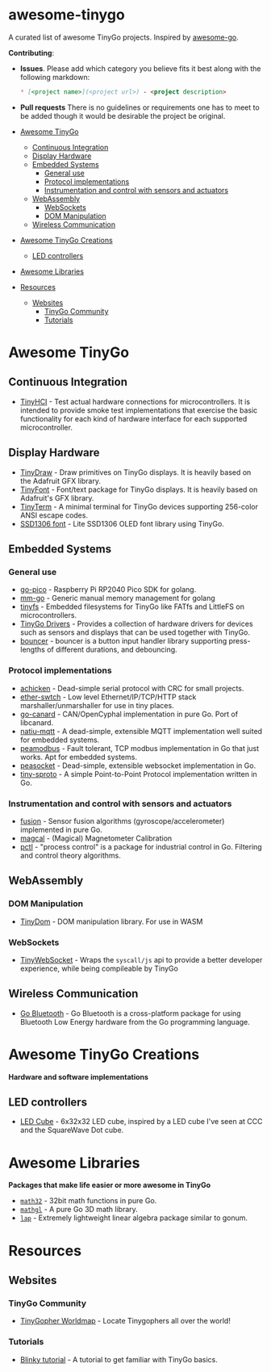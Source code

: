 # awesome-tinygo
A curated list of awesome TinyGo projects. Inspired by [awesome-go](https://github.com/avelino/awesome-go).

**Contributing**: 

* **Issues**. Please add which category you believe fits it best along with the following markdown:
    ```markdown
    * [<project name>](<project url>) - <project description>
    ```

* **Pull requests** There is no guidelines or requirements one has to meet to be added though it would be desirable the project be original.

* [Awesome TinyGo](#awesome-tinygo)
    - [Continuous Integration](#continuous-integration)
    - [Display Hardware](#display-hardware)
    - [Embedded Systems](#embedded-systems)
        - [General use](#general-use)
        - [Protocol implementations](#protocol-implementations)
        - [Instrumentation and control with sensors and actuators](#instrumentation-and-control-with-sensors-and-actuators)
    - [WebAssembly](#webassembly)
        - [WebSockets](#websockets)
        - [DOM Manipulation](#dom-manipulation)
    - [Wireless Communication](#wireless-communication)

* [Awesome TinyGo Creations](#awesome-projects)
   - [LED controllers](#led-controllers)

* [Awesome Libraries](#awesome-libraries)

* [Resources](#resources)
    - [Websites](#websites)
        - [TinyGo Community](#tinygo-community)    
        - [Tutorials](#tutorials)


# Awesome TinyGo

## Continuous Integration

* [TinyHCI](https://github.com/tinygo-org/tinyhci) - Test actual hardware connections for microcontrollers. It is intended to provide smoke test implementations that exercise the basic functionality for each kind of hardware interface for each supported microcontroller.
## Display Hardware
* [TinyDraw](https://github.com/tinygo-org/tinydraw) - Draw primitives on TinyGo displays. It is heavily based on the Adafruit GFX library.
* [TinyFont](https://github.com/tinygo-org/tinyfont) - Font/text package for TinyGo displays. It is heavily based on Adafruit's GFX library.
* [TinyTerm](https://github.com/tinygo-org/tinyterm) - A minimal terminal for TinyGo devices supporting 256-color ANSI escape codes.
* [SSD1306 font](https://github.com/Nondzu/ssd1306_font) - Lite SSD1306 OLED font library using TinyGo.



## Embedded Systems

### General use
* [go-pico](https://github.com/djthorpe/go-pico) - Raspberry Pi RP2040 Pico SDK for golang.
* [mm-go](https://github.com/joetifa2003/mm-go) - Generic manual memory management for golang
* [tinyfs](https://github.com/tinygo-org/tinyfs) - Embedded filesystems for TinyGo like FATfs and LittleFS on microcontrollers.
* [TinyGo Drivers](https://github.com/tinygo-org/drivers) - Provides a collection of hardware drivers for devices such as sensors and displays that can be used together with TinyGo.
* [bouncer](https://github.com/eyelight/bouncer) - bouncer is a button input handler library supporting press-lengths of different durations, and debouncing.

### Protocol implementations
* [achicken](https://github.com/soypat/achicken) - Dead-simple serial protocol with CRC for small projects.
* [ether-swtch](https://github.com/soypat/ether-swtch) - Low level Ethernet/IP/TCP/HTTP stack marshaller/unmarshaller for use in tiny places.
* [go-canard](https://github.com/soypat/go-canard) - CAN/OpenCyphal implementation in pure Go. Port of libcanard.
* [natiu-mqtt](https://github.com/soypat/natiu-mqtt) - A dead-simple, extensible MQTT implementation well suited for embedded systems.
* [peamodbus](https://github.com/soypat/peamodbus) - Fault tolerant, TCP modbus implementation in Go that just works. Apt for embedded systems.
* [peasocket](https://github.com/soypat/peasocket) - Dead-simple, extensible websocket implementation in Go.
* [tiny-sproto](https://github.com/soypat/tiny-sproto) - A simple Point-to-Point Protocol implementation written in Go.

### Instrumentation and control with sensors and actuators
* [fusion](https://github.com/aykevl/fusion) - Sensor fusion algorithms (gyroscope/accelerometer) implemented in pure Go.
* [magcal](https://github.com/ysoldak/magcal) - (Magical) Magnetometer Calibration
* [pctl](https://github.com/brandondube/pctl) - "process control" is a package for industrial control in Go. Filtering and control theory algorithms.


## WebAssembly
### DOM Manipulation

* [TinyDom](https://github.com/Nerzal/tinydom) - DOM manipulation library. For use in WASM

### WebSockets

* [TinyWebSocket](https://github.com/Nerzal/tinywebsocket) - Wraps the `syscall/js` api to provide a better developer experience, while being compileable by TinyGo
## Wireless Communication

* [Go Bluetooth](https://github.com/tinygo-org/bluetooth) - Go Bluetooth is a cross-platform package for using Bluetooth Low Energy hardware from the Go programming language.


# Awesome TinyGo Creations
**Hardware and software implementations**
## LED controllers

* [LED Cube](https://github.com/tinygo-org/things/tree/master/ledcube) - 6x32x32 LED cube, inspired by a LED cube I've seen at CCC and the SquareWave Dot cube. 

# Awesome Libraries
**Packages that make life easier or more awesome in TinyGo**

* [`math32`](https://github.com/chewxy/math32) - 32bit math functions in pure Go.
* [`mathgl`](https://github.com/go-gl/mathgl) - A pure Go 3D math library.
* [`lap`](https://github.com/soypat/lap) - Extremely lightweight linear algebra package similar to gonum.

# Resources

## Websites

### TinyGo Community

* [TinyGopher Worldmap](https://getethermap.org/m/tinygophers) - Locate Tinygophers all over the world!
### Tutorials

* [Blinky tutorial](https://github.com/tinygo-org/tinygo-site/blob/379c887947063e08bc9547a034b7ced68ab30628/content/getting-started/blinky.md) - A tutorial to get familiar with TinyGo basics.
